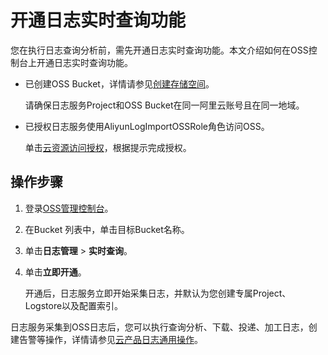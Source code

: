 # 开通日志实时查询功能

您在执行日志查询分析前，需先开通日志实时查询功能。本文介绍如何在OSS控制台上开通日志实时查询功能。

-   已创建OSS Bucket，详情请参见[创建存储空间](/intl.zh-CN/快速入门/创建存储空间.md)。

    请确保日志服务Project和OSS Bucket在同一阿里云账号且在同一地域。

-   已授权日志服务使用AliyunLogImportOSSRole角色访问OSS。

    单击[云资源访问授权](https://ram.console.aliyun.com/?spm=a2c4g.11186623.2.13.39246c0d6l2MJD#/role/authorize?request=%7B%22Requests%22:%20%7B%22request1%22:%20%7B%22RoleName%22:%20%22AliyunLogImportOSSRole%22,%20%22TemplateId%22:%20%22ImportOSSRole%22%7D%7D,%20%22ReturnUrl%22:%20%22https:%2F%2Fsls.console.aliyun.com%2F%22,%20%22Service%22:%20%22Log%22%7D)，根据提示完成授权。


## 操作步骤

1.  登录[OSS管理控制台](https://oss.console.aliyun.com/)。

2.  在Bucket 列表中，单击目标Bucket名称。

3.  单击**日志管理** \> **实时查询**。

4.  单击**立即开通**。

    开通后，日志服务立即开始采集日志，并默认为您创建专属Project、Logstore以及配置索引。


日志服务采集到OSS日志后，您可以执行查询分析、下载、投递、加工日志，创建告警等操作，详情请参见[云产品日志通用操作](/intl.zh-CN/数据采集/云产品日志采集/云产品日志通用操作.md)。

